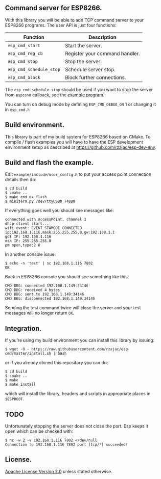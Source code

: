 ## Command server for ESP8266.

With this library you will be able to add TCP command server to your ESP8266
programs. The user API is just four functions:

Function                |Description
------------------------|-----------
`esp_cmd_start`         | Start the server.
`esp_cmd_reg_cb`        | Register your command handler.
`esp_cmd_stop`          | Stop the server.
`esp_cmd_schedule_stop` | Schedule server stop.
`esp_cmd_block`         | Block further connections.

The `esp_cmd_schedule_stop` should be used if you want to stop the server from 
`espconn` callback, see the [example program](example/main.c).

You can turn on debug mode by defining `ESP_CMD_DEBUG_ON` 1 or changing it 
in `esp_cmd.h` 

## Build environment.

This library is part of my build system for ESP8266 based on CMake.
To compile / flash examples you will have to have the ESP development 
environment setup as described at https://github.com/rzajac/esp-dev-env.

## Build and flash the example.

Edit `example/include/user_config.h` to put your access point connection 
details then do:

```
$ cd build
$ cmake ..
$ make cmd_ex_flash
$ miniterm.py /dev/ttyUSB0 74880
```

If everything goes well you should see messages like:

```
connected with AccessPoint, channel 1
dhcp client start...
wifi event: EVENT_STAMODE_CONNECTED
ip:192.168.1.116,mask:255.255.255.0,gw:192.168.1.1
got IP: 192.168.1.116
msk IP: 255.255.255.0
pm open,type:2 0
``` 

In another console issue:

```
$ echo -n 'test' | nc 192.168.1.116 7802
OK
```

Back in ESP8266 console you should see something like this:

```
CMD DBG: connected 192.168.1.149:34146
CMD DBG: received 4 bytes
CMD DBG: sent to 192.168.1.149:34146
CMD DBG: disconnected 192.168.1.149:34146
```

Sending the test command twice will close the server and your test messages 
will no longer return `OK`.

## Integration.

If you're using my build environment you can install this library by issuing:

```
$ wget -O - https://raw.githubusercontent.com/rzajac/esp-cmd/master/install.sh | bash
```

or if you already cloned this repository you can do:

```
$ cd build
$ cmake ..
$ make
$ make install
```

which will install the library, headers and scripts in appropriate places 
in `$ESPROOT`.

## TODO

Unfortunately stopping the server does not close the port. Esp keeps it open which can be checked with:

```
$ nc -w 2 -v 192.168.1.116 7802 </dev/null
Connection to 192.168.1.116 7802 port [tcp/*] succeeded!
```

## License.

[Apache License Version 2.0](LICENSE) unless stated otherwise.
